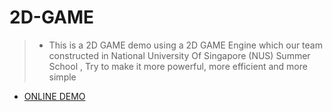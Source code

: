 # 2D-GAME
>* This is a 2D GAME demo using a 2D GAME Engine which our team constructed in National University Of Singapore (NUS) Summer School , Try to make it more powerful, more efficient and more simple
- [ONLINE DEMO](http://119.29.4.130/2D-GAME/)
